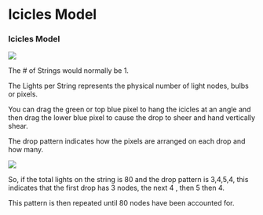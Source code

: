 # Icicles Model

### **Icicles Model**

![](https://lh5.googleusercontent.com/EFrrOC7537yIBp6aqSo4OdDEq8FJ7d51_qM9F9fmRhFylnFcVSN7R7moQ1AFAiCcWFaEZqZTdBDtuZqu6ZIaVbjWpgkhDG3S1Y34MJj7QAsMMxSJ12vDie-VzpQGTZE3kPSJpSff)

The \# of Strings would normally be 1.  

The Lights per String represents the physical number of light nodes, bulbs or pixels.

You can drag the green or top blue pixel to hang the icicles at an angle and then drag the lower blue pixel to cause the drop to sheer and hand vertically shear.

The drop pattern indicates how the pixels are arranged on each drop and how many.

![](https://lh4.googleusercontent.com/iruuxJre-K6AovbbuQK6LDn5h8otbxs2DX2wn-e1gwcMV0Kn_Hem9p46Yj6HgRm88cQSJ8zRdzeWSXcj-qQVRZAGokNLUYMxl7CXyqw0_qrVKvmeKGsmf9Q7fMN8O925BCHIqruv)

So, if the total lights on the string is 80 and the drop pattern is  3,4,5,4, this indicates that the first drop has 3 nodes, the next 4 , then 5 then 4.

This pattern is then repeated until 80 nodes have been accounted for.

